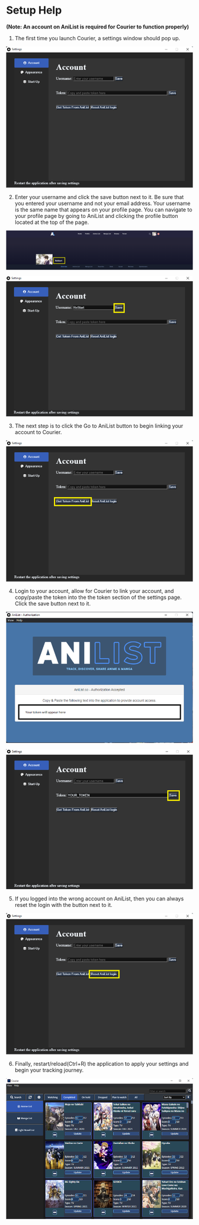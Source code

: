 # Setup Help
**(Note: An account on AniList is required for Courier to function properly)**


1) The first time you launch Courier, a settings window should pop up. 
<p align="center">
  <img src="https://github.com/ReStartQ/Courier/blob/main/Preview/SettingsPreview.png" />
</p>


2) Enter your username and click the save button next to it. Be sure that you entered your username and not your email address. Your username is the same name that appears on your profile page. You can navigate to your profile page by going to AniList and clicking the profile button located at the top of the page. 


<p align="center">
  <img src="https://github.com/ReStartQ/Courier/blob/main/Preview/ProfilePreview.png" />
</p>

<p align="center">
  <img src="https://github.com/ReStartQ/Courier/blob/main/Preview/SettingsUsernameSave.png" />
</p>

3) The next step is to click the Go to AniList button to begin linking your account to Courier. 
<p align="center">
  <img src="https://github.com/ReStartQ/Courier/blob/main/Preview/SettingsTokenLink.png" />
</p>

4) Login to your account, allow for Courier to link your account, and copy/paste the token into the the token section of the settings page. Click the save button next to it.
<p align="center">
  <img src="https://github.com/ReStartQ/Courier/blob/main/Preview/Authentication.png" />
</p>
<p align="center">
  <img src="https://github.com/ReStartQ/Courier/blob/main/Preview/TokenSave.png" />
</p>

5) If you logged into the wrong account on AniList, then you can always reset the login with the button next to it.

<p align="center">
  <img src="https://github.com/ReStartQ/Courier/blob/main/Preview/ResetLogin.png" />
</p>

6) Finally, restart/reload(Ctrl+R) the application to apply your settings and begin your tracking journey.

![main window](https://github.com/ReStartQ/Courier/blob/main/Preview/MainWindowPreview.png)


